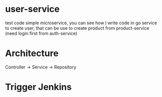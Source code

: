 # user-service
test code simple microservice, you can see how I write code in go
service to create user, that can be use to create product from product-service (need login first from auth-service)
# Architecture
Controller -> Service -> Repository
# Trigger Jenkins